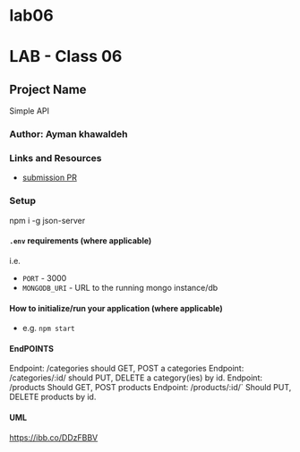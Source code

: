 # lab06
# LAB - Class 06
## Project Name
Simple API
### Author: Ayman khawaldeh
### Links and Resources
- [submission PR](https://github.com/ayman-401-advanced-javascript/lab06/pulls)

### Setup
npm i -g json-server 
#### `.env` requirements (where applicable)
i.e.
- `PORT` - 3000
- `MONGODB_URI` - URL to the running mongo instance/db
#### How to initialize/run your application (where applicable)
- e.g. `npm start`
#### EndPOINTS
Endpoint: /categories should GET, POST a categories
Endpoint: /categories/:id/ should PUT, DELETE a category(ies) by id.
Endpoint: /products Should GET, POST products
Endpoint: /products/:id/` Should PUT, DELETE products by id.
#### UML
https://ibb.co/DDzFBBV
